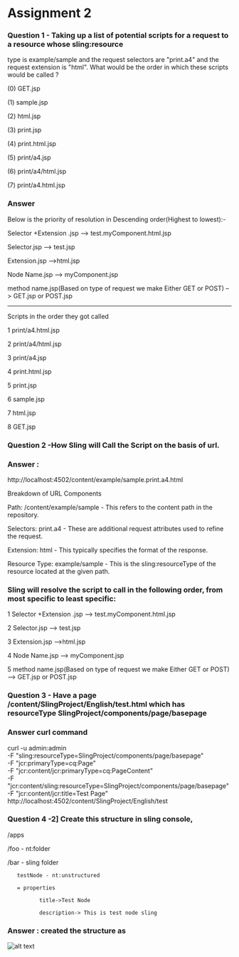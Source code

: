 # Assignment 2

### Question 1 - Taking up a list of potential scripts for a request to a resource whose sling:resource
type is example/sample and the request selectors are "print.a4" and the request
extension is "html". What would be the order in which these scripts would be called
?

(0) GET.jsp

(1) sample.jsp

(2) html.jsp

(3) print.jsp

(4) print.html.jsp

(5) print/a4.jsp

(6) print/a4/html.jsp

(7) print/a4.html.jsp

### Answer 



Below is the priority of
resolution in Descending order(Highest to lowest):-

Selector +Extension .jsp –> test.myComponent.html.jsp

Selector.jsp –> test.jsp

Extension.jsp –>html.jsp

Node Name.jsp –> myComponent.jsp

method name.jsp(Based on type of request we make Either GET or POST) –>
GET.jsp or POST.jsp

---

Scripts in the order they got called

1 print/a4.html.jsp

2 print/a4/html.jsp

3 print/a4.jsp

4 print.html.jsp

5 print.jsp

6 sample.jsp

7 html.jsp

8 GET.jsp

### Question 2 -How Sling will Call the Script on the basis of url.

### Answer :
 http://localhost:4502/content/example/sample.print.a4.html

Breakdown of URL Components

Path: /content/example/sample - This refers to the content path in the repository.

Selectors: print.a4 - These are additional request attributes used to refine the request.

Extension: html - This typically specifies the format of the response.

Resource Type: example/sample - This is the sling:resourceType of the resource located at the given path.

### Sling will resolve the script to call in the following order, from most specific to least specific:

1 Selector +Extension .jsp –> test.myComponent.html.jsp

2 Selector.jsp –> test.jsp

3 Extension.jsp –>html.jsp

4 Node Name.jsp –> myComponent.jsp

5 method name.jsp(Based on type of request we make Either GET or POST) –>
GET.jsp or POST.jsp

### Question 3 - Have a page /content/SlingProject/English/test.html which has resourceType SlingProject/components/page/basepage

### Answer curl command
curl -u admin:admin \
     -F "sling:resourceType=SlingProject/components/page/basepage" \
     -F "jcr:primaryType=cq:Page" \
     -F "jcr:content/jcr:primaryType=cq:PageContent" \
     -F "jcr:content/sling:resourceType=SlingProject/components/page/basepage" \
     -F "jcr:content/jcr:title=Test Page" \
     http://localhost:4502/content/SlingProject/English/test

### Question 4 -2] Create this structure in sling console,

/apps   

  /foo - nt:folder         

  /bar - sling folder

       testNode - nt:unstructured             

       = properties                 

              title->Test Node                 

              description-> This is test node sling

### Answer : created the structure as
![alt text](image.png)